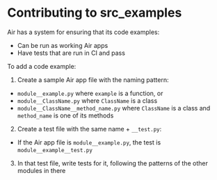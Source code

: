 # Contributing to src_examples

Air has a system for ensuring that its code examples:

* Can be run as working Air apps
* Have tests that are run in CI and pass

To add a code example:

1. Create a sample Air app file with the naming pattern:

* `module__example.py` where `example` is a function, or
* `module__ClassName.py` where `ClassName` is a class
* `module__ClassName__method_name.py` where `ClassName` is a class and `method_name` is one of its methods

2. Create a test file with the same name + `__test.py`:

* If the Air app file is `module__example.py`, the test is `module__example__test.py`

3. In that test file, write tests for it, following the patterns of the other modules in there